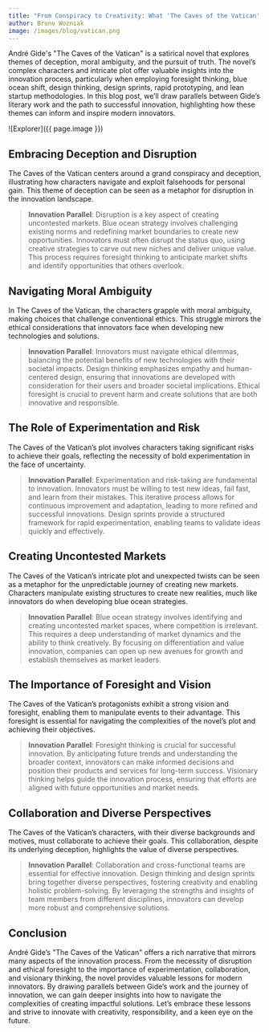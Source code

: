 ```yaml
---
title: "From Conspiracy to Creativity: What 'The Caves of the Vatican' Teaches Us About Innovation"
author: Bruno Wozniak
image: /images/blog/vatican.png
---
```


André Gide's "The Caves of the Vatican" is a satirical novel that explores themes of deception, moral ambiguity, and the pursuit of truth. The novel’s complex characters and intricate plot offer valuable insights into the innovation process, particularly when employing foresight thinking, blue ocean shift, design thinking, design sprints, rapid prototyping, and lean startup methodologies. In this blog post, we’ll draw parallels between Gide’s literary work and the path to successful innovation, highlighting how these themes can inform and inspire modern innovators.

![Explorer]({{ page.image }})

<!--more-->

## Embracing Deception and Disruption

The Caves of the Vatican centers around a grand conspiracy and deception, illustrating how characters navigate and exploit falsehoods for personal gain. This theme of deception can be seen as a metaphor for disruption in the innovation landscape.

> **Innovation Parallel**: Disruption is a key aspect of creating uncontested markets. Blue ocean strategy involves challenging existing norms and redefining market boundaries to create new opportunities. Innovators must often disrupt the status quo, using creative strategies to carve out new niches and deliver unique value. This process requires foresight thinking to anticipate market shifts and identify opportunities that others overlook.

## Navigating Moral Ambiguity

In The Caves of the Vatican, the characters grapple with moral ambiguity, making choices that challenge conventional ethics. This struggle mirrors the ethical considerations that innovators face when developing new technologies and solutions.

> **Innovation Parallel**: Innovators must navigate ethical dilemmas, balancing the potential benefits of new technologies with their societal impacts. Design thinking emphasizes empathy and human-centered design, ensuring that innovations are developed with consideration for their users and broader societal implications. Ethical foresight is crucial to prevent harm and create solutions that are both innovative and responsible.

## The Role of Experimentation and Risk

The Caves of the Vatican’s plot involves characters taking significant risks to achieve their goals, reflecting the necessity of bold experimentation in the face of uncertainty.

> **Innovation Parallel**: Experimentation and risk-taking are fundamental to innovation. Innovators must be willing to test new ideas, fail fast, and learn from their mistakes. This iterative process allows for continuous improvement and adaptation, leading to more refined and successful innovations. Design sprints provide a structured framework for rapid experimentation, enabling teams to validate ideas quickly and effectively.

## Creating Uncontested Markets

The Caves of the Vatican’s intricate plot and unexpected twists can be seen as a metaphor for the unpredictable journey of creating new markets. Characters manipulate existing structures to create new realities, much like innovators do when developing blue ocean strategies.

> **Innovation Parallel**: Blue ocean strategy involves identifying and creating uncontested market spaces, where competition is irrelevant. This requires a deep understanding of market dynamics and the ability to think creatively. By focusing on differentiation and value innovation, companies can open up new avenues for growth and establish themselves as market leaders.

## The Importance of Foresight and Vision

The Caves of the Vatican’s protagonists exhibit a strong vision and foresight, enabling them to manipulate events to their advantage. This foresight is essential for navigating the complexities of the novel’s plot and achieving their objectives.

> **Innovation Parallel**: Foresight thinking is crucial for successful innovation. By anticipating future trends and understanding the broader context, innovators can make informed decisions and position their products and services for long-term success. Visionary thinking helps guide the innovation process, ensuring that efforts are aligned with future opportunities and market needs.

## Collaboration and Diverse Perspectives

The Caves of the Vatican’s characters, with their diverse backgrounds and motives, must collaborate to achieve their goals. This collaboration, despite its underlying deception, highlights the value of diverse perspectives.

> **Innovation Parallel**: Collaboration and cross-functional teams are essential for effective innovation. Design thinking and design sprints bring together diverse perspectives, fostering creativity and enabling holistic problem-solving. By leveraging the strengths and insights of team members from different disciplines, innovators can develop more robust and comprehensive solutions.

## Conclusion

André Gide’s "The Caves of the Vatican" offers a rich narrative that mirrors many aspects of the innovation process. From the necessity of disruption and ethical foresight to the importance of experimentation, collaboration, and visionary thinking, the novel provides valuable lessons for modern innovators. By drawing parallels between Gide’s work and the journey of innovation, we can gain deeper insights into how to navigate the complexities of creating impactful solutions. Let’s embrace these lessons and strive to innovate with creativity, responsibility, and a keen eye on the future.
